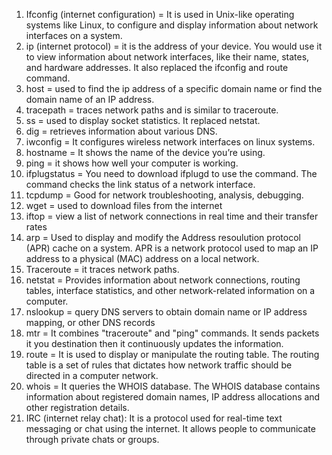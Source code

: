 1. Ifconfig (internet configuration) = It is used in Unix-like operating systems like Linux, to configure and display information about network interfaces on a system.
2. ip (internet protocol) = it is the address of your device. You would use it to view information about network interfaces, like their name, states, and hardware addresses. It also replaced the ifconfig and route command.
3. host = used to find the ip address of a specific domain name or find the domain name of an IP address.
4. tracepath = traces network paths and is similar to traceroute.
5. ss = used to display socket statistics. It replaced netstat.
6. dig = retrieves information about various DNS.
7. iwconfig = It configures wireless network interfaces on linux systems.
8. hostname = It shows the name of the device you’re using.
9. ping = it shows how well your computer is working.
10. ifplugstatus = You need to download ifplugd to use the command. The command checks the link status of a network interface.
11. tcpdump = Good for network troubleshooting, analysis, debugging.
12. wget = used to download files from the internet
13. iftop = view a list of network connections in real time and their transfer rates
14. arp = Used to display and modify the Address resoulution protocol (APR) cache on a system. APR is a network protocol used to map an IP address to a physical (MAC) address on a local network.
15. Traceroute = it traces network paths.
16. netstat = Provides information about network connections, routing tables, interface statistics, and other network-related information on a computer.
17. nslookup = query DNS servers to obtain domain name or IP address mapping, or other DNS records
18. mtr = It combines "traceroute" and "ping" commands. It sends packets it you destination then it continuously updates the information.
19. route = It is used to display or manipulate the routing table. The routing table is a set of rules that dictates how network traffic should be directed in a computer network.
20. whois = It queries the WHOIS database. The WHOIS database contains information about registered domain names, IP address allocations and other registration details.
21. IRC (internet relay chat): It is a protocol used for real-time text messaging or chat using the internet. It allows people to communicate through private chats or groups.